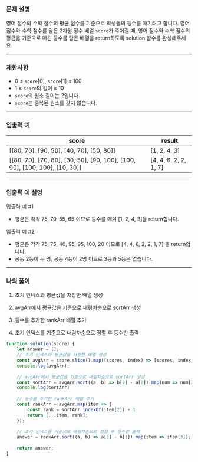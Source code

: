 ### **문제 설명**

영어 점수와 수학 점수의 평균 점수를 기준으로 학생들의 등수를 매기려고 합니다. 영어 점수와 수학 점수를 담은 2차원 정수 배열 `score`가 주어질 때, 영어 점수와 수학 점수의 평균을 기준으로 매긴 등수를 담은 배열을 return하도록 solution 함수를 완성해주세요.

---

### 제한사항

- 0 ≤ `score`[0], `score`[1] ≤ 100
- 1 ≤ `score`의 길이 ≤ 10
- `score`의 원소 길이는 2입니다.
- `score`는 중복된 원소를 갖지 않습니다.

---

### 입출력 예

| score | result |
| --- | --- |
| [[80, 70], [90, 50], [40, 70], [50, 80]] | [1, 2, 4, 3] |
| [[80, 70], [70, 80], [30, 50], [90, 100], [100, 90], [100, 100], [10, 30]] | [4, 4, 6, 2, 2, 1, 7] |

---

### 입출력 예 설명

입출력 예 #1

- 평균은 각각 75, 70, 55, 65 이므로 등수를 매겨 [1, 2, 4, 3]을 return합니다.

입출력 예 #2

- 평균은 각각 75, 75, 40, 95, 95, 100, 20 이므로 [4, 4, 6, 2, 2, 1, 7] 을 return합니다.
- 공동 2등이 두 명, 공동 4등이 2명 이므로 3등과 5등은 없습니다.

---

### 나의 풀이

1. 초기 인덱스와 평균값을 저장한 배열 생성

2. avgArr에서 평균값을 기준으로 내림차순으로 sortArr 생성

3. 등수를 추가한 rankArr 배열 추가

4. 초기 인덱스를 기준으로 내림차순으로 정렬 후 등수만 출력

```javascript
function solution(score) {
    let answer = [];
    // 초기 인덱스와 평균값을 저장한 배열 생성
    const avgArr = score.slice().map((scores, index) => [scores, index, (scores[0] + scores[1]) / 2]);
    console.log(avgArr);
    
    // avgArr에서 평균값을 기준으로 내림차순으로 sortArr 생성
    const sortArr = avgArr.sort((a, b) => b[2] - a[2]).map(num => num[2]);
    console.log(sortArr)
    
    // 등수를 추가한 rankArr 배열 추가
    const rankArr = avgArr.map(item => {
        const rank = sortArr.indexOf(item[2]) + 1
        return [...item, rank];
    });
    
    // 초기 인덱스를 기준으로 내림차순으로 정렬 후 등수만 출력
    answer = rankArr.sort((a, b) => a[1] - b[1]).map(item => item[3]);
    
    return answer;
}
```